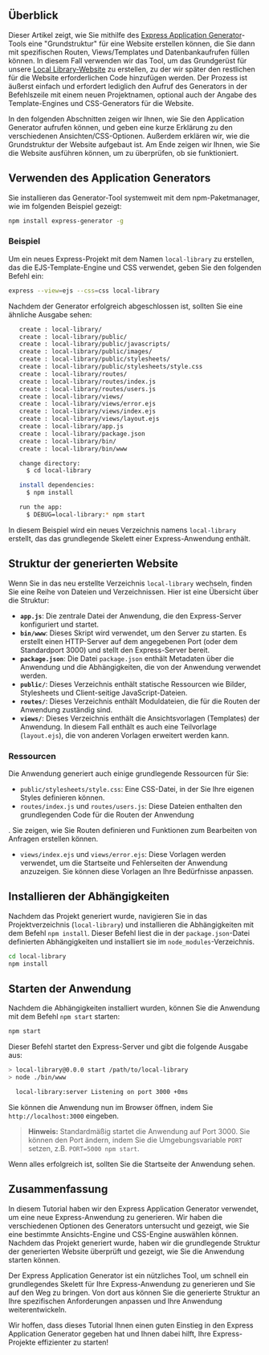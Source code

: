 ## Überblick

Dieser Artikel zeigt, wie Sie mithilfe des [Express Application Generator](https://expressjs.com/en/starter/generator.html)-Tools eine "Grundstruktur" für eine Website erstellen können, die Sie dann mit spezifischen Routen, Views/Templates und Datenbankaufrufen füllen können. In diesem Fall verwenden wir das Tool, um das Grundgerüst für unsere [Local Library-Website](/de/docs/Learn/Server-seitig/Express_Nodejs/Tutorial_local_library_website) zu erstellen, zu der wir später den restlichen für die Website erforderlichen Code hinzufügen werden. Der Prozess ist äußerst einfach und erfordert lediglich den Aufruf des Generators in der Befehlszeile mit einem neuen Projektnamen, optional auch der Angabe des Template-Engines und CSS-Generators für die Website.

In den folgenden Abschnitten zeigen wir Ihnen, wie Sie den Application Generator aufrufen können, und geben eine kurze Erklärung zu den verschiedenen Ansichten/CSS-Optionen. Außerdem erklären wir, wie die Grundstruktur der Website aufgebaut ist. Am Ende zeigen wir Ihnen, wie Sie die Website ausführen können, um zu überprüfen, ob sie funktioniert.


## Verwenden des Application Generators

Sie installieren das Generator-Tool systemweit mit dem npm-Paketmanager, wie im folgenden Beispiel gezeigt:

```bash
npm install express-generator -g
```

### Beispiel

Um ein neues Express-Projekt mit dem Namen `local-library` zu erstellen, das die EJS-Template-Engine und CSS verwendet, geben Sie den folgenden Befehl ein:

```bash
express --view=ejs --css=css local-library
```

Nachdem der Generator erfolgreich abgeschlossen ist, sollten Sie eine ähnliche Ausgabe sehen:

```bash
   create : local-library/
   create : local-library/public/
   create : local-library/public/javascripts/
   create : local-library/public/images/
   create : local-library/public/stylesheets/
   create : local-library/public/stylesheets/style.css
   create : local-library/routes/
   create : local-library/routes/index.js
   create : local-library/routes/users.js
   create : local-library/views/
   create : local-library/views/error.ejs
   create : local-library/views/index.ejs
   create : local-library/views/layout.ejs
   create : local-library/app.js
   create : local-library/package.json
   create : local-library/bin/
   create : local-library/bin/www

   change directory:
     $ cd local-library

   install dependencies:
     $ npm install

   run the app:
     $ DEBUG=local-library:* npm start
```

In diesem Beispiel wird ein neues Verzeichnis namens `local-library` erstellt, das das grundlegende Skelett einer Express-Anwendung enthält.

## Struktur der generierten Website

Wenn Sie in das neu erstellte Verzeichnis `local-library` wechseln, finden Sie eine Reihe von Dateien und Verzeichnissen. Hier ist eine Übersicht über die Struktur:

- **`app.js`**: Die zentrale Datei der Anwendung, die den Express-Server konfiguriert und startet.
- **`bin/www`**: Dieses Skript wird verwendet, um den Server zu starten. Es erstellt einen HTTP-Server auf dem angegebenen Port (oder dem Standardport 3000) und stellt den Express-Server bereit.
- **`package.json`**: Die Datei `package.json` enthält Metadaten über die Anwendung und die Abhängigkeiten, die von der Anwendung verwendet werden.
- **`public/`**: Dieses Verzeichnis enthält statische Ressourcen wie Bilder, Stylesheets und Client-seitige JavaScript-Dateien.
- **`routes/`**: Dieses Verzeichnis enthält Moduldateien, die für die Routen der Anwendung zuständig sind.
- **`views/`**: Dieses Verzeichnis enthält die Ansichtsvorlagen (Templates) der Anwendung. In diesem Fall enthält es auch eine Teilvorlage (`layout.ejs`), die von anderen Vorlagen erweitert werden kann.

### Ressourcen

Die Anwendung generiert auch einige grundlegende Ressourcen für Sie:

- `public/stylesheets/style.css`: Eine CSS-Datei, in der Sie Ihre eigenen Styles definieren können.
- `routes/index.js` und `routes/users.js`: Diese Dateien enthalten den grundlegenden Code für die Routen der Anwendung

. Sie zeigen, wie Sie Routen definieren und Funktionen zum Bearbeiten von Anfragen erstellen können.
- `views/index.ejs` und `views/error.ejs`: Diese Vorlagen werden verwendet, um die Startseite und Fehlerseiten der Anwendung anzuzeigen. Sie können diese Vorlagen an Ihre Bedürfnisse anpassen.

## Installieren der Abhängigkeiten

Nachdem das Projekt generiert wurde, navigieren Sie in das Projektverzeichnis (`local-library`) und installieren die Abhängigkeiten mit dem Befehl `npm install`. Dieser Befehl liest die in der `package.json`-Datei definierten Abhängigkeiten und installiert sie im `node_modules`-Verzeichnis.

```bash
cd local-library
npm install
```

## Starten der Anwendung

Nachdem die Abhängigkeiten installiert wurden, können Sie die Anwendung mit dem Befehl `npm start` starten:

```bash
npm start
```

Dieser Befehl startet den Express-Server und gibt die folgende Ausgabe aus:

```bash
> local-library@0.0.0 start /path/to/local-library
> node ./bin/www

  local-library:server Listening on port 3000 +0ms
```

Sie können die Anwendung nun im Browser öffnen, indem Sie `http://localhost:3000` eingeben.

> **Hinweis:** Standardmäßig startet die Anwendung auf Port 3000. Sie können den Port ändern, indem Sie die Umgebungsvariable `PORT` setzen, z.B. `PORT=5000 npm start`.

Wenn alles erfolgreich ist, sollten Sie die Startseite der Anwendung sehen.

## Zusammenfassung

In diesem Tutorial haben wir den Express Application Generator verwendet, um eine neue Express-Anwendung zu generieren. Wir haben die verschiedenen Optionen des Generators untersucht und gezeigt, wie Sie eine bestimmte Ansichts-Engine und CSS-Engine auswählen können. Nachdem das Projekt generiert wurde, haben wir die grundlegende Struktur der generierten Website überprüft und gezeigt, wie Sie die Anwendung starten können.

Der Express Application Generator ist ein nützliches Tool, um schnell ein grundlegendes Skelett für Ihre Express-Anwendung zu generieren und Sie auf den Weg zu bringen. Von dort aus können Sie die generierte Struktur an Ihre spezifischen Anforderungen anpassen und Ihre Anwendung weiterentwickeln.

Wir hoffen, dass dieses Tutorial Ihnen einen guten Einstieg in den Express Application Generator gegeben hat und Ihnen dabei hilft, Ihre Express-Projekte effizienter zu starten!
